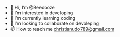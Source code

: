 - 👋 Hi, I’m @Beedooze
- 👀 I’m interested in developing 
- 🌱 I’m currently learning coding
- 💞️ I’m looking to collaborate on devoleping
- 📫 How to reach me christianudo789@gmail.com

<!---
Beedooze/Beedooze is a ✨ special ✨ repository because its `README.md` (this file) appears on your GitHub profile.
You can click the Preview link to take a look at your changes.
--->
